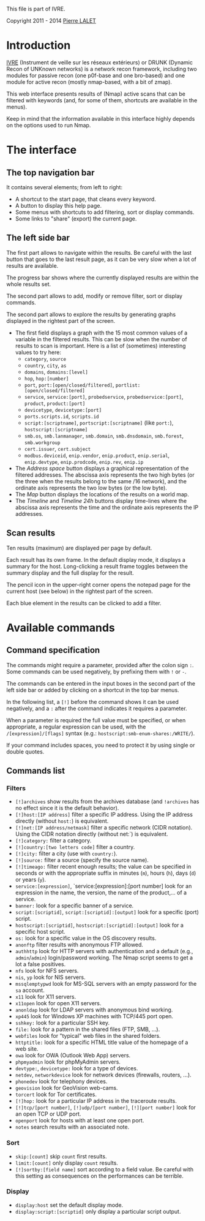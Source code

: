 This file is part of IVRE.

Copyright 2011 - 2014 [Pierre LALET](mailto:pierre.lalet@cea.fr)

# Introduction #

[IVRE](README.md) (Instrument de veille sur les réseaux extérieurs) or
DRUNK (Dynamic Recon of UNKnown networks) is a network recon
framework, including two modules for passive recon (one p0f-base and
one bro-based) and one module for active recon (mostly nmap-based,
with a bit of zmap).

This web interface presents results of (Nmap) active scans that can be
filtered with keywords (and, for some of them, shortcuts are available
in the menus).

Keep in mind that the information available in this interface highly
depends on the options used to run Nmap.

# The interface #

## The top navigation bar ##

It contains several elements; from left to right:

  - A shortcut to the start page, that cleans every keyword.
  - A button to display this help page.
  - Some menus with shortcuts to add filtering, sort or display
    commands.
  - Some links to "share" (export) the current page.

## The left side bar ##

The first part allows to navigate within the results. Be careful with
the last button that goes to the last result page, as it can be very
slow when a lot of results are available.

The progress bar shows where the currently displayed results are
within the whole results set.

The second part allows to add, modify or remove filter, sort or
display commands.

The second part allows to explore the results by generating graphs
displayed in the rightest part of the screen.

  - The first field displays a graph with the 15 most common values of
    a variable in the filtered results. This can be slow when the
    number of results to scan is important. Here is a list of
    (sometimes) interesting values to try here:
    - `category`, `source`
    - `country`, `city`, `as`
    - `domains`, `domains:[level]`
    - `hop`, `hop:[number]`
    - `port`, `port:[open/closed/filtered]`,
      `portlist:[open/closed/filtered]`
    - `service`, `service:[port]`, `probedservice`,
      `probedservice:[port]`, `product`, `product:[port]`
    - `devicetype`, `devicetype:[port]`
    - `ports.scripts.id`, `scripts.id`
    - `script:[scriptname]`, `portscript:[scriptname]` (like `port:`),
      `hostscript:[scriptname]`
    - `smb.os`, `smb.lanmanager`, `smb.domain`, `smb.dnsdomain`,
      `smb.forest`, `smb.workgroup`
    - `cert.issuer`, `cert.subject`
    - `modbus.deviceid`, `enip.vendor`, `enip.product`, `enip.serial`,
      `enip.devtype`, `enip.prodcode`, `enip.rev`, `enip.ip`
  - The *Address space* button displays a graphical representation of
    the filtered addresses. The abscissa axis represents the two high
    bytes (or the three when the results belong to the same /16
    network), and the ordinate axis represents the two low bytes (or
    the low byte).
  - The *Map* button displays the locations of the results on a world
    map.
  - The *Timeline* and *Timeline 24h* buttons display time-lines where
    the abscissa axis represents the time and the ordinate axis
    represents the IP addresses.

## Scan results ##

Ten results (maximum) are displayed per page by default.

Each result has its own frame. In the default display mode, it
displays a summary for the host. Long-clicking a result frame toggles
between the summary display and the full display for the result.

The pencil icon in the upper-right corner opens the notepad page for
the current host (see below) in the rightest part of the screen.

Each blue element in the results can be clicked to add a filter.

# Available commands #

## Command specification ##

The commands might require a parameter, provided after the colon sign
`:`. Some commands can be used negatively, by prefixing them with `!`
or `-`.

The commands can be entered in the input boxes in the second part of
the left side bar or added by clicking on a shortcut in the top bar
menus.

In the following list, a `[!]` before the command shows it can be used
negatively, and a `:` after the command indicates it requires a
parameter.

When a parameter is required the full value must be specified, or when
appropriate, a regular expression can be used, with the
`/[expression]/[flags]` syntax (e.g.:
`hostscript:smb-enum-shares:/WRITE/`).

If your command includes spaces, you need to protect it by using
single or double quotes.

## Commands list ##

### Filters ###

  - `[!]archives` show results from the archives database (and
    `!archives` has no effect since it is the default behavior).
  - `[!]host:[IP address]` filter a specific IP address. Using the IP
    address directly (without `host:`) is equivalent.
  - `[!]net:[IP address/netmask]` filter a specific network (CIDR
    notation). Using the CIDR notation directly (without net:`) is
    equivalent.
  - `[!]category:` filter a category.
  - `[!]country:[two letters code]` filter a country.
  - `[!]city:` filter a city (use with `country:`).
  - `[!]source:` filter a source (specify the source name).
  - `[!]timeago:` filter recent enough results; the value can be
    specified in seconds or with the appropriate suffix in minutes
    (`m`), hours (`h`), days (`d`) or years (`y`).
  - `service:[expression]`, `service:[expression]:[port number] look
    for an expression in the name, the version, the name of the
    product,... of a service.
  - `banner:` look for a specific banner of a service.
  - `script:[scriptid]`, `script:[scriptid]:[output]` look for a
    specific (port) script.
  - `hostscript:[scriptid]`, `hostscript:[scriptid]:[output]` look for
    a specific host script.
  - `os:` look for a specific value in the OS discovery results.
  - `anonftp` filter results with anonymous FTP allowed.
  - `authhttp` look for HTTP servers with authentication and a default
    (e.g., `admin`/`admin`) login/password working. The Nmap script
    seems to get a lot a false positives.
  - `nfs` look for NFS servers.
  - `nis`, `yp` look for NIS servers.
  - `mssqlemptypwd` look for MS-SQL servers with an empty password for
    the `sa` account.
  - `x11` look for X11 servers.
  - `x11open` look for open X11 servers.
  - `anonldap` look for LDAP servers with anonymous bind working.
  - `xp445` look for Windows XP machines with TCP/445 port open.
  - `sshkey:` look for a particular SSH key.
  - `file:` look for a pattern in the shared files (FTP, SMB, ...).
  - `webfiles` look for "typical" web files in the shared folders.
  - `httptitle:` look for a specific HTML title value of the homepage
    of a web site.
  - `owa` look for OWA (Outlook Web App) servers.
  - `phpmyadmin` look for phpMyAdmin servers.
  - `devtype:`, `devicetype:` look for a type of devices.
  - `netdev`, `networkdevice` look for network devices (firewalls,
    routers, ...).
  - `phonedev` look for telephony devices.
  - `geovision` look for GeoVision web-cams.
  - `torcert` look for Tor certificates.
  - `[!]hop:` look for a particular IP address in the traceroute
    results.
  - `[!]tcp/[port number]`, `[!]udp/[port number]`, `[!][port number]`
    look for an open TCP or UDP port.
  - `openport` look for hosts with at least one open port.
  - `notes` search results with an associated note.

### Sort ###

  - `skip:[count]` skip `count` first results.
  - `limit:[count]` only display `count` results.
  - `[!]sortby:[field name]` sort according to a field value. Be
    careful with this setting as consequences on the performances can
    be terrible.

### Display ###

  - `display:host` set the default display mode.
  - `display:script:[scriptid]` only display a particular script
    output.
